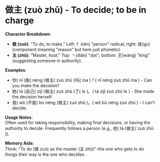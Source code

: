 # **做主 (zuò zhǔ) - To decide; to be in charge**

**Character Breakdown**:  
- **做 (zuò)**: "To do, to make." Left: 亻(rén) "person" radical; right: 故(gù) (component meaning "reason" but here just phonetic).  
- **主 (zhǔ)**: "Master, host." Top: 丶(diǎn) "dot"; bottom: 王(wáng) "king" (suggesting someone in authority).

**Examples**:  
- 你( nǐ )能( néng )做主( zuò zhǔ )吗( ma )？( nǐ néng zuò zhǔ ma ) - Can you make the decision?  
- 她( tā )自己( zìjǐ )做主( zuò zhǔ )了( le )。( tā zìjǐ zuò zhǔ le ) - She made the decision herself.  
- 我( wǒ )不能( bù néng )做主( zuò zhǔ )。( wǒ bù néng zuò zhǔ ) - I can't decide.

**Usage Notes**:  
Often used for taking responsibility, making final decisions, or having the authority to decide. Frequently follows a person (e.g., 他( tā )做主( zuò zhǔ )).

**Memory Aids**:  
Think: "To do (做 zuò) as the master (主 zhǔ)"-the one who gets to do things their way is the one who decides.